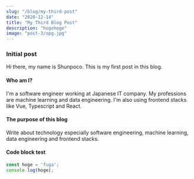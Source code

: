 ```yaml
---
slug: "/blog/my-third-post"
date: "2020-12-14"
title: "My Third Blog Post"
description: "hogehoge"
image: "post-3/opg.jpg"
---
```

### Initial post
Hi there, my name is Shunpoco.
This is my first post in this blog.
#### Who am I?
I'm a software engineer working at Japanese IT company.
My professions are machine learning and data engineering.
I'm also using frontend stacks like Vue, Typescript and React.
#### The purpose of this blog
Write about technology especially software engineering, machine learning, data engineering and frontend stacks.
#### Code block test
```js
const hoge = 'fuga';
console.log(hoge);
```